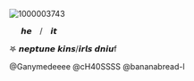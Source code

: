 ![1000003743](https://github.com/user-attachments/assets/713e1ed4-6dc2-46d7-a674-4636102ee50a)

  ⠀⠀𝙝𝙚  ⠀/  ⠀𝙞𝙩 ⠀
  
  

𖤐  𝙣𝙚𝙥𝙩𝙪𝙣𝙚 𝙠𝙞𝙣𝙨/𝙞𝙧𝙡𝙨 𝙙𝙣𝙞𝙪f



@Ganymedeeee @cH40SSSS @bananabread-l


 
